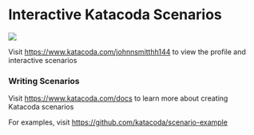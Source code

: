 # Interactive Katacoda Scenarios

[![](http://shields.katacoda.com/katacoda/johnnsmitthh144/count.svg)](https://www.katacoda.com/johnnsmitthh144 "Get your profile on Katacoda.com")

Visit https://www.katacoda.com/johnnsmitthh144 to view the profile and interactive scenarios

### Writing Scenarios
Visit https://www.katacoda.com/docs to learn more about creating Katacoda scenarios

For examples, visit https://github.com/katacoda/scenario-example
